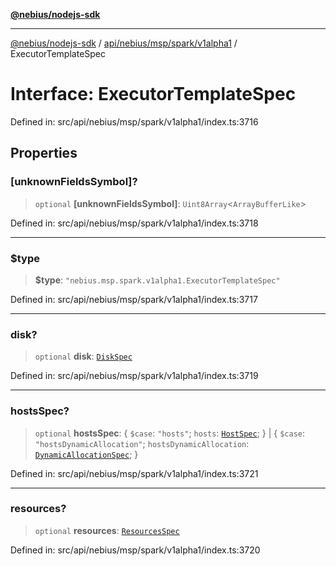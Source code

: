 [**@nebius/nodejs-sdk**](../../../../../../README.md)

---

[@nebius/nodejs-sdk](../../../../../../README.md) / [api/nebius/msp/spark/v1alpha1](../README.md) / ExecutorTemplateSpec

# Interface: ExecutorTemplateSpec

Defined in: src/api/nebius/msp/spark/v1alpha1/index.ts:3716

## Properties

### \[unknownFieldsSymbol\]?

> `optional` **\[unknownFieldsSymbol\]**: `Uint8Array`\<`ArrayBufferLike`\>

Defined in: src/api/nebius/msp/spark/v1alpha1/index.ts:3718

---

### $type

> **$type**: `"nebius.msp.spark.v1alpha1.ExecutorTemplateSpec"`

Defined in: src/api/nebius/msp/spark/v1alpha1/index.ts:3717

---

### disk?

> `optional` **disk**: [`DiskSpec`](../../../v1alpha1/resource/interfaces/DiskSpec.md)

Defined in: src/api/nebius/msp/spark/v1alpha1/index.ts:3719

---

### hostsSpec?

> `optional` **hostsSpec**: \{ `$case`: `"hosts"`; `hosts`: [`HostSpec`](../../../v1alpha1/resource/interfaces/HostSpec.md); \} \| \{ `$case`: `"hostsDynamicAllocation"`; `hostsDynamicAllocation`: [`DynamicAllocationSpec`](DynamicAllocationSpec.md); \}

Defined in: src/api/nebius/msp/spark/v1alpha1/index.ts:3721

---

### resources?

> `optional` **resources**: [`ResourcesSpec`](../../../v1alpha1/resource/interfaces/ResourcesSpec.md)

Defined in: src/api/nebius/msp/spark/v1alpha1/index.ts:3720
